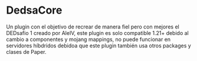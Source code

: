 # DedsaCore
Un plugin con el objetivo de recrear de manera fiel pero con mejores el DEDsafio 1 creado por AleIV, este plugin es solo compatible 1.21+ debido al cambio a componentes y mojang mappings, no puede funcionar en servidores híbdridos debidoa que este plugin también usa otros packages y clases de Paper.
